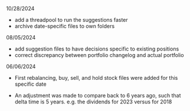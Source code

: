 
10/28/2024

- add a threadpool to run the suggestions faster
- archive date-specific files to own folders

08/05/2024

- add suggestion files to have decisions specific to existing positions
- correct discrepancy between portfolio changelog and actual portfolio

06/06/2024

- First rebalancing, buy, sell, and hold stock files were added for this specific date

- An adjustment was made to compare back to 6 years ago, such that delta time is 5 years. e.g. the dividends for 2023 versus for 2018